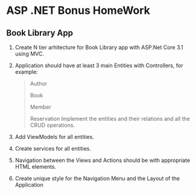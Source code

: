 # **ASP .NET Bonus HomeWork**

## Book Library App

1. Create N tier arhitecture for Book Library app with ASP.Net Core 3.1 using MVC.

2. Application should have at least 3 main Entities with Controllers, for example: 
    > Author
    >
    > Book
    > 
    > Member
    >
    > Reservation
Implement the entities and their relations and all the CRUD operations.

3. Add ViewModels for all entities.

4. Create services for all entities.

5. Navigation between the Views and Actions should be with appropriate HTML elements.

6. Create unique style for the Navigation Menu and the Layout of the Application 
